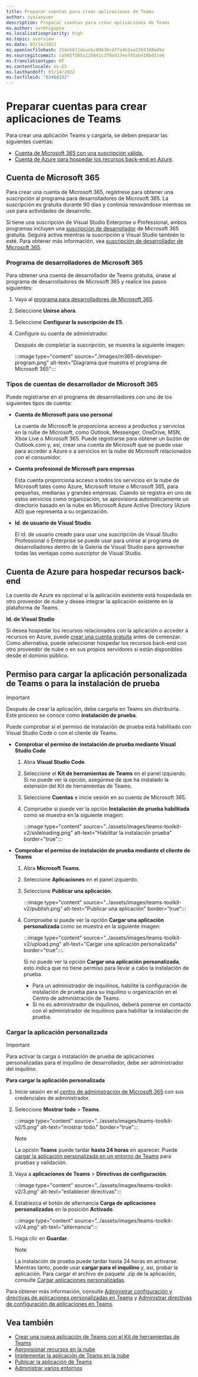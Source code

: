 ```yaml
---
title: Preparar cuentas para crear aplicaciones de Teams
author: zyxiaoyuer
description: Preparar cuentas para crear aplicaciones de Teams
ms.author: surbhigupta
ms.localizationpriority: high
ms.topic: overview
ms.date: 03/14/2022
ms.openlocfilehash: 21de5611daacbc00630cd7fa4b2aa3704788ed5e
ms.sourcegitcommit: ca902f505a125641c379a917ee745ab418bd1ce6
ms.translationtype: HT
ms.contentlocale: es-ES
ms.lasthandoff: 03/14/2022
ms.locfileid: "63464332"
---
```

# <a name="prepare-accounts-to-build-teams-apps"></a>Preparar cuentas para crear aplicaciones de Teams

Para crear una aplicación Teams y cargarla, se deben preparar las siguientes cuentas:

* [Cuenta de Microsoft 365 con una suscripción válida.](accounts.md#microsoft-365-account)
* [Cuenta de Azure para hospedar los recursos back-end en Azure](accounts.md#azure-account-to-host-backend-resources).

## <a name="microsoft-365-account"></a>Cuenta de Microsoft 365

Para crear una cuenta de Microsoft 365, regístrese para obtener una suscripción al programa para desarrolladores de Microsoft 365. La suscripción es gratuita durante 90 días y continúa renovándose mientras se use para actividades de desarrollo.

Si tiene una suscripción de Visual Studio Enterprise o Professional, ambos programas incluyen una [suscripción de desarrollador](https://aka.ms/MyVisualStudioBenefits) de Microsoft 365 gratuita. Seguirá activa mientras la suscripción a Visual Studio también lo esté. Para obtener más información, vea [suscripción de desarrollador de Microsoft 365](https://developer.microsoft.com/microsoft-365/dev-program).

### <a name="microsoft-365-developer-program"></a>Programa de desarrolladores de Microsoft 365

Para obtener una cuenta de desarrollador de Teams gratuita, únase al programa de desarrolladores de Microsoft 365 y realice los pasos siguientes:

1. Vaya al [programa para desarrolladores de Microsoft 365](https://developer.microsoft.com/microsoft-365/dev-program).
2. Seleccione **Unirse ahora**.
3. Seleccione **Configurar la suscripción de E5**.
4. Configure su cuenta de administrador.

   Después de completar la suscripción, se muestra la siguiente imagen:

    :::image type="content" source="./images/m365-developer-program.png" alt-text="Diagrama que muestra el programa de Microsoft 365":::

### <a name="microsoft-365-developer-account-types"></a>Tipos de cuentas de desarrollador de Microsoft 365

Puede registrarse en el programa de desarrolladores con uno de los siguientes tipos de cuenta:

- **Cuenta de Microsoft para uso personal**

    La cuenta de Microsoft le proporciona acceso a productos y servicios en la nube de Microsoft, como Outlook, Messenger, OneDrive, MSN, Xbox Live o Microsoft 365. Puede registrarse para obtener un buzón de Outlook.com y, así, crear una cuenta de Microsoft que se puede usar para acceder a Azure o a servicios en la nube de Microsoft relacionados con el consumidor.

- **Cuenta profesional de Microsoft para empresas**

     Esta cuenta proporciona acceso a todos los servicios en la nube de Microsoft tales como Azure, Microsoft Intune o Microsoft 365, para pequeñas, medianas y grandes empresas. Cuando se registra en uno de estos servicios como organización, se aprovisiona automáticamente un directorio basado en la nube en Microsoft Azure Active Directory (Azure AD) que representa a su organización.

- **Id. de usuario de Visual Studio**

    El id. de usuario creado para usar una suscripción de Visual Studio Professional o Enterprise se puede usar para unirse al programa de desarrolladores dentro de la Galería de Visual Studio para aprovechar todas las ventajas como suscriptor de Visual Studio.

## <a name="azure-account-to-host-backend-resources"></a>Cuenta de Azure para hospedar recursos back-end

La cuenta de Azure es opcional si la aplicación existente está hospedada en otro proveedor de nube y desea integrar la aplicación existente en la plataforma de Teams.

**Id. de Visual Studio**

Si desea hospedar los recursos relacionados con la aplicación o acceder a recursos en Azure, puede [crear una cuenta gratuita](https://azure.microsoft.com/free/) antes de comenzar. Como alternativa, puede seleccionar hospedar los recursos back-end con otro proveedor de nube o en sus propios servidores si están disponibles desde el dominio público.

## <a name="teams-custom-app-upload-or-sideload-permission"></a>Permiso para cargar la aplicación personalizada de Teams o para la instalación de prueba

> [!IMPORTANT]
> Después de crear la aplicación, debe cargarla en Teams sin distribuirla. Este proceso se conoce como **instalación de prueba**.

   Puede comprobar si el permiso de instalación de prueba está habilitado con Visual Studio Code o con el cliente de Teams.

* **Comprobar el permiso de instalación de prueba mediante Visual Studio Code**

    1. Abra **Visual Studio Code**.
    1. Seleccione el **Kit de herramientas de Teams** en el panel izquierdo. Si no puede ver la opción, asegúrese de que ha instalado la extensión del Kit de herramientas de Teams.
    1. Seleccione **Cuentas** e inicie sesión en su cuenta de Microsoft 365.
    1. Compruebe si puede ver la opción **Instalación de prueba habilitada** como se muestra en la siguiente imagen:

       :::image type="content" source="../assets/images/teams-toolkit-v2/sideloading.png" alt-text="Habilitar la instalación prueba" border="true":::

* **Comprobar el permiso de instalación de prueba mediante el cliente de Teams**

    1. Abra **Microsoft Teams**.
    2. Seleccione **Aplicaciones** en el panel izquierdo.
    3. Seleccione **Publicar una aplicación**.

       :::image type="content" source="../assets/images/teams-toolkit-v2/publish.png" alt-text="Publicar una aplicación" border="true":::

    4. Compruebe si puede ver la opción **Cargar una aplicación personalizada** como se muestra en la siguiente imagen:

       :::image type="content" source="../assets/images/teams-toolkit-v2/upload.png" alt-text="Cargar una aplicación personalizada" border="true":::.

        Si no puede ver la opción **Cargar una aplicación personalizada**, esto indica que no tiene permiso para llevar a cabo la instalación de prueba.
        * Para un administrador de inquilinos, habilite la configuración de instalación de prueba para su inquilino u organización en el Centro de administración de Teams.
        * Si no es administrador de inquilinos, deberá ponerse en contacto con el administrador de inquilinos para habilitar la instalación de prueba.

### <a name="upload-your-custom-app"></a>Cargar la aplicación personalizada

> [!IMPORTANT]
> Para activar la carga o instalación de prueba de aplicaciones personalizadas para el inquilino de desarrollador, debe ser administrador del inquilino.

**Para cargar la aplicación personalizada**

1. Inicie sesión en el [centro de administración de Microsoft 365](https://admin.microsoft.com/Adminportal/Home?source=applauncher#/homepage#/) con sus credenciales de administrador.

2. Seleccione **Mostrar todo** >  **Teams**.

    :::image type="content" source="../assets/images/teams-toolkit-v2/5.png" alt-text="mostrar todo." border="true":::

   > [!Note]
   > La opción **Teams** puede tardar **hasta 24 horas** en aparecer. Puede [cargar la aplicación personalizada en un entorno de Teams](/microsoftteams/upload-custom-apps) para pruebas y validación.

3. Vaya a **aplicaciones de Teams** > **Directivas de configuración**.

   :::image type="content" source="../assets/images/teams-toolkit-v2/3.png" alt-text="establecer directivas":::

4. Establezca el botón de alternancia **Carga de aplicaciones personalizadas** en la posición **Activado**.

   :::image type="content" source="../assets/images/teams-toolkit-v2/4.png" alt-text="alternancia":::

5. Haga clic en **Guardar**.

   > [!Note]
   > La instalación de prueba puede tardar hasta 24 horas en activarse. Mientras tanto, puede usar **cargar para el inquilino** y, así, probar la aplicación. Para cargar el archivo de paquete .zip de la aplicación, consulte [Cargar aplicaciones personalizadas](/microsoftteams/teams-app-setup-policies).

Para obtener más información, consulte [Administrar configuración y directivas de aplicaciones personalizadas en Teams](/microsoftteams/teams-custom-app-policies-and-settings) y [Administrar directivas de configuración de aplicaciones en Teams](/microsoftteams/teams-app-setup-policies).

## <a name="see-also"></a>Vea también

* [Crear una nueva aplicación de Teams con el Kit de herramientas de Teams](create-new-project.md)
* [Aprovisionar recursos en la nube](provision.md)
* [Implementar la aplicación de Teams en la nube](deploy.md)
* [Publicar la aplicación de Teams](TeamsFx-collaboration.md)
* [Administrar varios entornos](TeamsFx-multi-env.md)